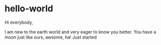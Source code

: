 # hello-world
Hi everybody,

I am new to the earth world and very eager to know you better.
You have a moon just like ours, awsome, ha!
Just started
